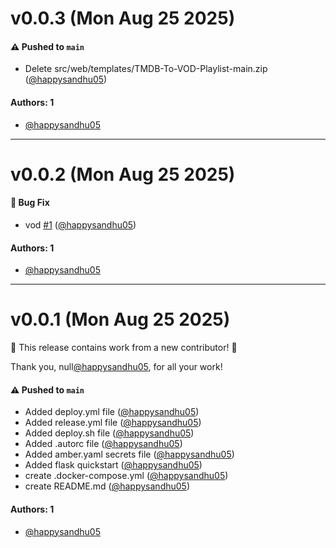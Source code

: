 # v0.0.3 (Mon Aug 25 2025)

#### ⚠️ Pushed to `main`

- Delete src/web/templates/TMDB-To-VOD-Playlist-main.zip ([@happysandhu05](https://github.com/happysandhu05))

#### Authors: 1

- [@happysandhu05](https://github.com/happysandhu05)

---

# v0.0.2 (Mon Aug 25 2025)

#### 🐛 Bug Fix

- vod [#1](https://github.com/happysandhu05/container-9qk3lcu/pull/1) ([@happysandhu05](https://github.com/happysandhu05))

#### Authors: 1

- [@happysandhu05](https://github.com/happysandhu05)

---

# v0.0.1 (Mon Aug 25 2025)

:tada: This release contains work from a new contributor! :tada:

Thank you, null[@happysandhu05](https://github.com/happysandhu05), for all your work!

#### ⚠️ Pushed to `main`

- Added deploy.yml file ([@happysandhu05](https://github.com/happysandhu05))
- Added release.yml file ([@happysandhu05](https://github.com/happysandhu05))
- Added deploy.sh file ([@happysandhu05](https://github.com/happysandhu05))
- Added .autorc file ([@happysandhu05](https://github.com/happysandhu05))
- Added amber.yaml secrets file ([@happysandhu05](https://github.com/happysandhu05))
- Added flask quickstart ([@happysandhu05](https://github.com/happysandhu05))
- create .docker-compose.yml ([@happysandhu05](https://github.com/happysandhu05))
- create README.md ([@happysandhu05](https://github.com/happysandhu05))

#### Authors: 1

- [@happysandhu05](https://github.com/happysandhu05)
